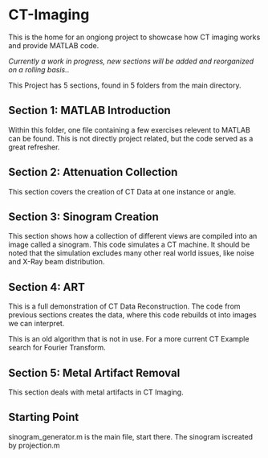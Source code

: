 # CT-Imaging
This is the home for an ongiong project to showcase how CT imaging works and provide MATLAB code.

<em>Currently a work in progress, new sections will be added and reorganized on a rolling basis.</em>.

This Project has 5 sections, found in 5 folders from the main directory.

## Section 1: MATLAB Introduction

Within this folder, one file containing a few exercises relevent to MATLAB can be found. This is not directly project related, but the code served as a great refresher.

## Section 2: Attenuation Collection

This section covers the creation of CT Data at one instance or angle. 

## Section 3: Sinogram Creation

This section shows how a collection of different views are compiled into an image called a sinogram. This code simulates a CT machine. It should be noted that the simulation excludes many other real world issues, like noise and X-Ray beam distribution.

## Section 4: ART

This is a full demonstration of CT Data Reconstruction. The code from previous sections creates the data, where this code rebuilds ot into images we can interpret.

This is an old algorithm that is not in use. For a more current CT Example search for Fourier Transform.

## Section 5: Metal Artifact Removal

This section deals with metal artifacts in CT Imaging. 




## Starting Point

sinogram_generator.m is the main file, start there. The sinogram iscreated by projection.m



